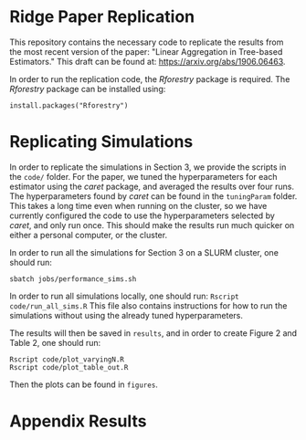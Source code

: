 # Ridge Paper Replication

This repository contains the necessary code to replicate the results from the most recent version of the paper: "Linear Aggregation in Tree-based Estimators." 
This draft can be found at: https://arxiv.org/abs/1906.06463.

In order to run the replication code, the *Rforestry* package is required.
The *Rforestry* package can be installed using:
```
install.packages("Rforestry")
```

# Replicating Simulations

In order to replicate the simulations in Section 3, we provide the scripts in the `code/` folder.
For the paper, we tuned the hyperparameters for each estimator using the *caret* package, and 
averaged the results over four runs.
The hyperparameters found by *caret* can be found in the `tuningParam` folder.
This takes a long time even when running on the cluster, so we have currently configured
the code to use the hyperparameters selected by *caret*, and only run once. 
This should make the results run much quicker on either a personal computer, or the cluster.

In order to run all the simulations for Section 3 on a SLURM cluster, one should run:
```
sbatch jobs/performance_sims.sh
```
In order to run all simulations locally, one should run:
``
Rscript code/run_all_sims.R
``
This file also contains instructions for how to run the simulations without using 
the already tuned hyperparameters.

The results will then be saved in `results`, and in order to create Figure 2 and Table 2, 
one should run:
```
Rscript code/plot_varyingN.R 
Rscript code/plot_table_out.R
```
Then the plots can be found in `figures`.

# Appendix Results

